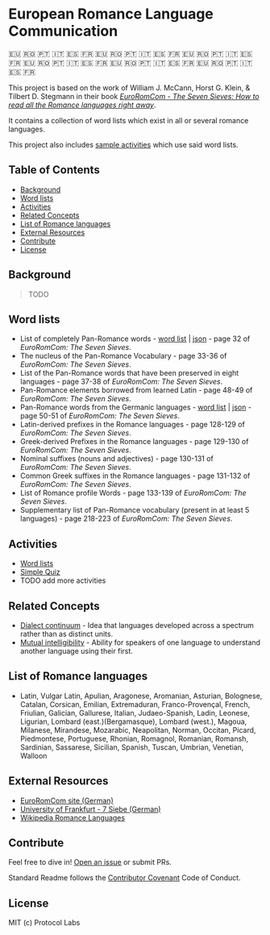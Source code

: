 # European Romance Language Communication

🇪🇺 🇷🇴 🇵🇹 🇮🇹 🇪🇸 🇫🇷   🇪🇺 🇷🇴 🇵🇹 🇮🇹 🇪🇸 🇫🇷   🇪🇺 🇷🇴 🇵🇹 🇮🇹 🇪🇸 🇫🇷  🇪🇺 🇷🇴 🇵🇹 🇮🇹 🇪🇸 🇫🇷  🇪🇺 🇷🇴 🇵🇹 🇮🇹 🇪🇸 🇫🇷  🇪🇺 🇷🇴 🇵🇹 🇮🇹 🇪🇸 🇫🇷 

This project is based on the work of William J. McCann, Horst G. Klein, & Tilbert D. Stegmann in their book [_EuroRomCom - The Seven Sieves: How to read all the Romance languages right away_](http://xombi.inter.hu/zn/The_Seven_Sieves_.pdf).

It contains a collection of word lists which exist in all or several romance languages. 

This project also includes [sample activities](#activities) which use said word lists.

## Table of Contents

- [Background](#background)
- [Word lists](#word-lists)
- [Activities](#activities)
- [Related Concepts](#related-concepts)
- [List of Romance languages](#list-of-romance-languages)
- [External Resources](#external-resources)
- [Contribute](#contribute)
- [License](#license)

## Background

> TODO

## Word lists

* List of completely Pan-Romance words - [word list](https://kirkins.github.io/EuroRomCom/activities/displayTable/index.html?list=completely-pan-romance) | [json](https://github.com/kirkins/EuroRomCom/blob/master/data/completely-pan-romance.json) - page 32 of _EuroRomCom: The Seven Sieves_.
* The nucleus of the Pan-Romance Vocabulary - page 33-36 of _EuroRomCom: The Seven Sieves_.
* List of the Pan-Romance words that have been preserved in eight languages - page 37-38 of _EuroRomCom: The Seven Sieves_.
* Pan-Romance elements borrowed from learned Latin - page 48-49 of _EuroRomCom: The Seven Sieves_.
* Pan-Romance words from the Germanic languages - [word list](https://kirkins.github.io/EuroRomCom/activities/displayTable/index.html?list=pan-romance-germanic) | [json](https://github.com/kirkins/EuroRomCom/blob/master/data/pan-romance-germanic.json) - page 50-51 of _EuroRomCom: The Seven Sieves_.
* Latin-derived prefixes in the Romance languages - page 128-129 of _EuroRomCom: The Seven Sieves_.
* Greek-derived Prefixes in the Romance languages - page 129-130 of _EuroRomCom: The Seven Sieves_.
* Nominal suffixes (nouns and adjectives) - page 130-131 of _EuroRomCom: The Seven Sieves_.
* Common Greek suffixes in the Romance languages - page 131-132 of _EuroRomCom: The Seven Sieves_.
* List of Romance profile Words - page 133-139 of _EuroRomCom: The Seven Sieves_.
* Supplementary list of Pan-Romance vocabulary (present in at least 5 languages) - page 218-223 of _EuroRomCom: The Seven Sieves_.

## Activities

* [Word lists](https://kirkins.github.io/EuroRomCom/activities/displayTable/)
* [Simple Quiz](https://kirkins.github.io/EuroRomCom/activities/simpleQuiz/)
* TODO add more activities

## Related Concepts

* [Dialect continuum](https://en.wikipedia.org/wiki/Dialect_continuum) - Idea that languages developed across a spectrum rather than as distinct units.
* [Mutual intelligibility](https://en.wikipedia.org/wiki/Mutual_intelligibility) - Ability for speakers of one language to understand another language using their first.

## List of Romance languages

* Latin, Vulgar Latin, Apulian, Aragonese, Aromanian, Asturian, Bolognese, Catalan, Corsican, Emilian, Extremaduran, Franco-Provençal, French, Friulian, Galician, Gallurese, Italian, Judaeo-Spanish, Ladin, Leonese, Ligurian, Lombard (east.)(Bergamasque), Lombard (west.), Magoua, Milanese, Mirandese, Mozarabic, Neapolitan, Norman, Occitan, Picard, Piedmontese, Portuguese, Rhonian, Romagnol, Romanian, Romansh, Sardinian, Sassarese, Sicilian, Spanish, Tuscan, Umbrian, Venetian, Walloon

## External Resources

* [EuroRomCom site (German)](http://www.eurocomrom.de/)
* [University of Frankfurt - 7 Siebe (German)](http://www.eurocom.uni-frankfurt.de/siebe/7Siebe/BIN/start.htm)
* [Wikipedia Romance Languages](https://en.wikipedia.org/wiki/Romance_languages)

## Contribute

Feel free to dive in! [Open an issue](https://github.com/kirkins/euroromcom/issues/new) or submit PRs.

Standard Readme follows the [Contributor Covenant](http://contributor-covenant.org/version/1/3/0/) Code of Conduct.

## License

MIT (c) Protocol Labs
